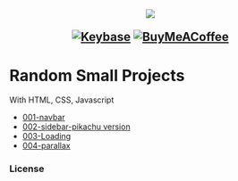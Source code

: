 <h2 align="center">

<img src="https://img.shields.io/badge/Keybase-black?style=flat&logo=keybase&logoColor=orange">

[![Keybase](https://img.shields.io/badge/Keybase-black?style=flat&logo=keybase&logoColor=orange)](https://keybase.io/jeffersonfed/)
[![BuyMeACoffee](https://img.shields.io/badge/Support%20Me-ffdd00?style=flat&logo=buy-me-a-coffee&logoColor=black)](https://buymeacoffee.com/jeffersonfed)

</h2>

# Random Small Projects
 With HTML, CSS, Javascript

 - [001-navbar](/../../../../jeffersonfed/Projects/tree/main/001-navbar)
 - [002-sidebar-pikachu version](/../../../../jeffersonfed/Projects/tree/main/002-sidebar-pika)
 - [003-Loading](/../../../../jeffersonfed/Projects/tree/main/003-Loading)
 - [004-parallax](/../../../../jeffersonfed/Projects/tree/main/004-parallax)


### License



